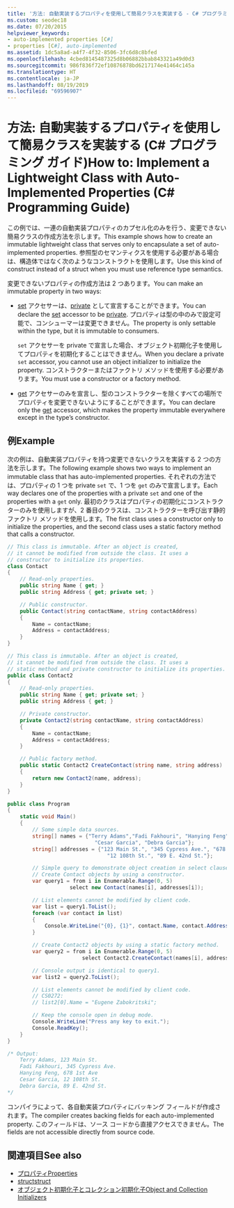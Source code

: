 ```yaml
---
title: '方法: 自動実装するプロパティを使用して簡易クラスを実装する - C# プログラミング ガイド'
ms.custom: seodec18
ms.date: 07/20/2015
helpviewer_keywords:
- auto-implemented properties [C#]
- properties [C#], auto-implemented
ms.assetid: 1dc5a8ad-a4f7-4f32-8506-3fc6d8c8bfed
ms.openlocfilehash: 4cbed8145487325d8b06882bbab843321a49d0d3
ms.sourcegitcommit: 986f836f72ef10876878bd6217174e41464c145a
ms.translationtype: HT
ms.contentlocale: ja-JP
ms.lasthandoff: 08/19/2019
ms.locfileid: "69596907"
---
```

# <a name="how-to-implement-a-lightweight-class-with-auto-implemented-properties-c-programming-guide"></a><span data-ttu-id="3ab8c-102">方法: 自動実装するプロパティを使用して簡易クラスを実装する (C# プログラミング ガイド)</span><span class="sxs-lookup"><span data-stu-id="3ab8c-102">How to: Implement a Lightweight Class with Auto-Implemented Properties (C# Programming Guide)</span></span>

<span data-ttu-id="3ab8c-103">この例では、一連の自動実装プロパティのカプセル化のみを行う、変更できない簡易クラスの作成方法を示します。</span><span class="sxs-lookup"><span data-stu-id="3ab8c-103">This example shows how to create an immutable lightweight class that serves only to encapsulate a set of auto-implemented properties.</span></span> <span data-ttu-id="3ab8c-104">参照型のセマンティクスを使用する必要がある場合は、構造体ではなく次のようなコンストラクトを使用します。</span><span class="sxs-lookup"><span data-stu-id="3ab8c-104">Use this kind of construct instead of a struct when you must use reference type semantics.</span></span>

<span data-ttu-id="3ab8c-105">変更できないプロパティの作成方法は 2 つあります。</span><span class="sxs-lookup"><span data-stu-id="3ab8c-105">You can make an immutable property in two ways:</span></span>
- <span data-ttu-id="3ab8c-106">[set](../../language-reference/keywords/set.md) アクセサーは、[private](../../language-reference/keywords/private.md) として宣言することができます。</span><span class="sxs-lookup"><span data-stu-id="3ab8c-106">You can declare the [set](../../language-reference/keywords/set.md) accessor to be [private](../../language-reference/keywords/private.md).</span></span>  <span data-ttu-id="3ab8c-107">プロパティは型の中のみで設定可能で、コンシューマーは変更できません。</span><span class="sxs-lookup"><span data-stu-id="3ab8c-107">The property is only settable within the type, but it is immutable to consumers.</span></span>

  <span data-ttu-id="3ab8c-108">`set` アクセサーを private で宣言した場合、オブジェクト初期化子を使用してプロパティを初期化することはできません。</span><span class="sxs-lookup"><span data-stu-id="3ab8c-108">When you declare a private `set` accessor, you cannot use an object initializer to initialize the property.</span></span> <span data-ttu-id="3ab8c-109">コンストラクターまたはファクトリ メソッドを使用する必要があります。</span><span class="sxs-lookup"><span data-stu-id="3ab8c-109">You must use a constructor or a factory method.</span></span>
- <span data-ttu-id="3ab8c-110">[get](../../language-reference/keywords/get.md) アクセサーのみを宣言し、型のコンストラクターを除くすべての場所でプロパティを変更できないようにすることができます。</span><span class="sxs-lookup"><span data-stu-id="3ab8c-110">You can declare only the [get](../../language-reference/keywords/get.md) accessor, which makes the property immutable everywhere except in the type’s constructor.</span></span>

## <a name="example"></a><span data-ttu-id="3ab8c-111">例</span><span class="sxs-lookup"><span data-stu-id="3ab8c-111">Example</span></span>

<span data-ttu-id="3ab8c-112">次の例は、自動実装プロパティを持つ変更できないクラスを実装する 2 つの方法を示します。</span><span class="sxs-lookup"><span data-stu-id="3ab8c-112">The following example shows two ways to implement an immutable class that has auto-implemented properties.</span></span> <span data-ttu-id="3ab8c-113">それぞれの方法では、プロパティの 1 つを private `set` で、1 つを `get` のみで宣言します。</span><span class="sxs-lookup"><span data-stu-id="3ab8c-113">Each way declares one of the properties with a private `set` and one of the properties with a `get` only.</span></span>  <span data-ttu-id="3ab8c-114">最初のクラスはプロパティの初期化にコンストラクターのみを使用しますが、2 番目のクラスは、コンストラクターを呼び出す静的ファクトリ メソッドを使用します。</span><span class="sxs-lookup"><span data-stu-id="3ab8c-114">The first class uses a constructor only to initialize the properties, and the second class uses a static factory method that calls a constructor.</span></span>

```csharp
// This class is immutable. After an object is created,
// it cannot be modified from outside the class. It uses a
// constructor to initialize its properties.
class Contact
{
    // Read-only properties.
    public string Name { get; }
    public string Address { get; private set; }

    // Public constructor.
    public Contact(string contactName, string contactAddress)
    {
        Name = contactName;
        Address = contactAddress;
    }
}

// This class is immutable. After an object is created,
// it cannot be modified from outside the class. It uses a
// static method and private constructor to initialize its properties.
public class Contact2
{
    // Read-only properties.
    public string Name { get; private set; }
    public string Address { get; }

    // Private constructor.
    private Contact2(string contactName, string contactAddress)
    {
        Name = contactName;
        Address = contactAddress;
    }

    // Public factory method.
    public static Contact2 CreateContact(string name, string address)
    {
        return new Contact2(name, address);
    }
}

public class Program
{
    static void Main()
    {
        // Some simple data sources.
        string[] names = {"Terry Adams","Fadi Fakhouri", "Hanying Feng",
                            "Cesar Garcia", "Debra Garcia"};
        string[] addresses = {"123 Main St.", "345 Cypress Ave.", "678 1st Ave",
                                "12 108th St.", "89 E. 42nd St."};

        // Simple query to demonstrate object creation in select clause.
        // Create Contact objects by using a constructor.
        var query1 = from i in Enumerable.Range(0, 5)
                    select new Contact(names[i], addresses[i]);

        // List elements cannot be modified by client code.
        var list = query1.ToList();
        foreach (var contact in list)
        {
            Console.WriteLine("{0}, {1}", contact.Name, contact.Address);
        }

        // Create Contact2 objects by using a static factory method.
        var query2 = from i in Enumerable.Range(0, 5)
                        select Contact2.CreateContact(names[i], addresses[i]);

        // Console output is identical to query1.
        var list2 = query2.ToList();

        // List elements cannot be modified by client code.
        // CS0272:
        // list2[0].Name = "Eugene Zabokritski";

        // Keep the console open in debug mode.
        Console.WriteLine("Press any key to exit.");
        Console.ReadKey();
    }
}

/* Output:
    Terry Adams, 123 Main St.
    Fadi Fakhouri, 345 Cypress Ave.
    Hanying Feng, 678 1st Ave
    Cesar Garcia, 12 108th St.
    Debra Garcia, 89 E. 42nd St.
*/
```

<span data-ttu-id="3ab8c-115">コンパイラによって、各自動実装プロパティにバッキング フィールドが作成されます。</span><span class="sxs-lookup"><span data-stu-id="3ab8c-115">The compiler creates backing fields for each auto-implemented property.</span></span> <span data-ttu-id="3ab8c-116">このフィールドは、ソース コードから直接アクセスできません。</span><span class="sxs-lookup"><span data-stu-id="3ab8c-116">The fields are not accessible directly from source code.</span></span>

## <a name="see-also"></a><span data-ttu-id="3ab8c-117">関連項目</span><span class="sxs-lookup"><span data-stu-id="3ab8c-117">See also</span></span>

- [<span data-ttu-id="3ab8c-118">プロパティ</span><span class="sxs-lookup"><span data-stu-id="3ab8c-118">Properties</span></span>](./properties.md)
- [<span data-ttu-id="3ab8c-119">struct</span><span class="sxs-lookup"><span data-stu-id="3ab8c-119">struct</span></span>](../../language-reference/keywords/struct.md)
- [<span data-ttu-id="3ab8c-120">オブジェクト初期化子とコレクション初期化子</span><span class="sxs-lookup"><span data-stu-id="3ab8c-120">Object and Collection Initializers</span></span>](./object-and-collection-initializers.md)
